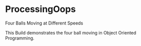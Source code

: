 # ProcessingOops
Four Balls Moving at Different Speeds

This Build demonstrates the four ball moving in Object Oriented Programming.
